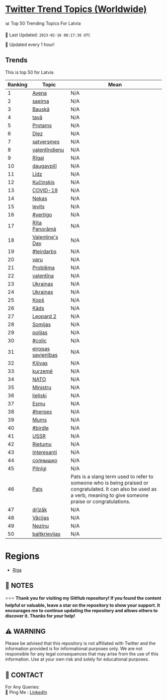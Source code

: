 [Twitter Trend Topics (Worldwide)](https://github.com/ErcinDedeoglu/Twitter-Trend-Topics)
==========


📊 Top 50 Trending Topics For Latvia

📆 Last Updated: `2023-02-16 08:17:36 UTC`

🔧 Updated every 1 hour!


## Trends

This is top 50 for Latvia

| Ranking | Topic | Mean |
| ------- | ------------ | ------------ |
| 1 | [Avena](http://twitter.com/search?q=Avena) | N/A |
| 2 | [saeima](http://twitter.com/search?q=saeima) | N/A |
| 3 | [Bauskā](http://twitter.com/search?q=Bausk%c4%81) | N/A |
| 4 | [tavā](http://twitter.com/search?q=tav%c4%81) | N/A |
| 5 | [Protams](http://twitter.com/search?q=Protams) | N/A |
| 6 | [Diez](http://twitter.com/search?q=Diez) | N/A |
| 7 | [satversmes](http://twitter.com/search?q=satversmes) | N/A |
| 8 | [valentīndienu](http://twitter.com/search?q=valent%c4%abndienu) | N/A |
| 9 | [Rīgai](http://twitter.com/search?q=R%c4%abgai) | N/A |
| 10 | [daugavpilī](http://twitter.com/search?q=daugavpil%c4%ab) | N/A |
| 11 | [Līdz](http://twitter.com/search?q=L%c4%abdz) | N/A |
| 12 | [Kučinskis](http://twitter.com/search?q=Ku%c4%8dinskis) | N/A |
| 13 | [COVID-19](http://twitter.com/search?q=COVID-19) | N/A |
| 14 | [Nekas](http://twitter.com/search?q=Nekas) | N/A |
| 15 | [levits](http://twitter.com/search?q=levits) | N/A |
| 16 | [#vertigo](http://twitter.com/search?q=%23vertigo) | N/A |
| 17 | [Rīta Panorāmā](http://twitter.com/search?q=R%c4%abta+Panor%c4%81m%c4%81) | N/A |
| 18 | [Valentine's Day](http://twitter.com/search?q=Valentine%27s+Day) | N/A |
| 19 | [#teirdarbs](http://twitter.com/search?q=%23teirdarbs) | N/A |
| 20 | [varu](http://twitter.com/search?q=varu) | N/A |
| 21 | [Problēma](http://twitter.com/search?q=Probl%c4%93ma) | N/A |
| 22 | [valentīna](http://twitter.com/search?q=valent%c4%abna) | N/A |
| 23 | [Ukrainas](http://twitter.com/search?q=Ukrainas) | N/A |
| 24 | [Ukrainas](http://twitter.com/search?q=Ukrainas) | N/A |
| 25 | [Kopš](http://twitter.com/search?q=Kop%c5%a1) | N/A |
| 26 | [Kāds](http://twitter.com/search?q=K%c4%81ds) | N/A |
| 27 | [Leopard 2](http://twitter.com/search?q=Leopard+2) | N/A |
| 28 | [Somijas](http://twitter.com/search?q=Somijas) | N/A |
| 29 | [polijas](http://twitter.com/search?q=polijas) | N/A |
| 30 | [#colic](http://twitter.com/search?q=%23colic) | N/A |
| 31 | [eiropas savienības](http://twitter.com/search?q=eiropas+savien%c4%abbas) | N/A |
| 32 | [Kijivas](http://twitter.com/search?q=Kijivas) | N/A |
| 33 | [kurzemē](http://twitter.com/search?q=kurzem%c4%93) | N/A |
| 34 | [NATO](http://twitter.com/search?q=NATO) | N/A |
| 35 | [Ministru](http://twitter.com/search?q=Ministru) | N/A |
| 36 | [lieliski](http://twitter.com/search?q=lieliski) | N/A |
| 37 | [Esmu](http://twitter.com/search?q=Esmu) | N/A |
| 38 | [#herpes](http://twitter.com/search?q=%23herpes) | N/A |
| 39 | [Mums](http://twitter.com/search?q=Mums) | N/A |
| 40 | [#birdle](http://twitter.com/search?q=%23birdle) | N/A |
| 41 | [USSR](http://twitter.com/search?q=USSR) | N/A |
| 42 | [Rietumu](http://twitter.com/search?q=Rietumu) | N/A |
| 43 | [Interesanti](http://twitter.com/search?q=Interesanti) | N/A |
| 44 | [солнышко](http://twitter.com/search?q=%d1%81%d0%be%d0%bb%d0%bd%d1%8b%d1%88%d0%ba%d0%be) | N/A |
| 45 | [Pilnīgi](http://twitter.com/search?q=Piln%c4%abgi) | N/A |
| 46 | [Pats](http://twitter.com/search?q=Pats) | Pats is a slang term used to refer to someone who is being praised or congratulated. It can also be used as a verb, meaning to give someone praise or congratulations. |
| 47 | [drīzāk](http://twitter.com/search?q=dr%c4%abz%c4%81k) | N/A |
| 48 | [Vācijas](http://twitter.com/search?q=V%c4%81cijas) | N/A |
| 49 | [Nezinu](http://twitter.com/search?q=Nezinu) | N/A |
| 50 | [baltkrievijas](http://twitter.com/search?q=baltkrievijas) | N/A |



# Regions

* [Riga](</Latvia/Riga.md>)



## 📝 NOTES

⭐⭐⭐ **Thank you for visiting my GitHub repository! If you found the content helpful or valuable, leave a star on the repository to show your support. It encourages me to continue updating the repository and allows others to discover it. Thanks for your help!**


## ⚠️ WARNING

Please be advised that this repository is not affiliated with Twitter and the information provided is for informational purposes only. We are not responsible for any legal consequences that may arise from the use of this information. Use at your own risk and solely for educational purposes.


## 📨 CONTACT

 For Any Queries:  
            🏓 Ping Me : [LinkedIn](https://www.linkedin.com/in/ercindedeoglu/)
